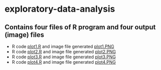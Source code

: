 # exploratory-data-analysis

## Contains four files of R program and four output (image) files
* R code [plot1.R] and image file generated [plot1.PNG]
* R code [plot2.R] and image file generated [plot2.PNG]
* R code [plot3.R] and image file generated [plot3.PNG]
* R code [plot4.R] and image file generated [plot4.PNG]

[plot1.R]:https://github.com/parveen-sharma/exploratory-data-analysis/blob/master/plot1.R
[plot2.R]:https://github.com/parveen-sharma/exploratory-data-analysis/blob/master/plot2.R
[plot3.R]:https://github.com/parveen-sharma/exploratory-data-analysis/blob/master/plot3.R
[plot4.R]:https://github.com/parveen-sharma/exploratory-data-analysis/blob/master/plot4.R

[plot1.PNG]:https://github.com/parveen-sharma/exploratory-data-analysis/blob/master/plot1.png
[plot2.PNG]:https://github.com/parveen-sharma/exploratory-data-analysis/blob/master/plot2.png
[plot3.PNG]:https://github.com/parveen-sharma/exploratory-data-analysis/blob/master/plot3.png
[plot4.PNG]:https://github.com/parveen-sharma/exploratory-data-analysis/blob/master/plot4.png
